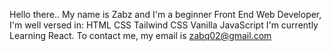 Hello there.. My name is Zabz and I'm a beginner Front End Web Developer, I'm well versed in:
HTML
CSS
Tailwind CSS
Vanilla JavaScript
I'm currently Learning React.
To contact me, my email is zabq02@gmail.com
